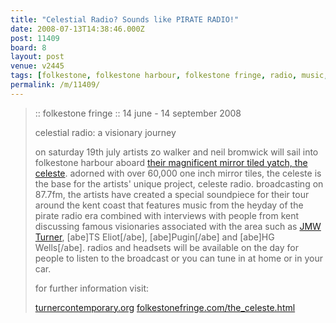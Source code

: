 ```yaml
---
title: "Celestial Radio? Sounds like PIRATE RADIO!"
date: 2008-07-13T14:38:46.000Z
post: 11409
board: 8
layout: post
venue: v2445
tags: [folkestone, folkestone harbour, folkestone fringe, radio, music, pirate radio, celestial radio, celeste]
permalink: /m/11409/
---
```

<blockquote>:: folkestone fringe ::
14 june - 14 september 2008

celestial radio: a visionary journey

on saturday 19th july artists zo walker and neil bromwick will sail into folkestone harbour aboard <a href="http://www.flickr.com/photos/doctorboogie/2639618670/">their magnificent mirror tiled yatch, the celeste</a>.  adorned with over 60,000 one inch mirror tiles, the celeste is the base for the artists' unique project, celeste radio.  broadcasting on 87.7fm, the artists have created a special soundpiece for their tour around the kent coast that features music from the heyday of the pirate radio era combined with interviews with people from kent discussing famous visionaries associated with the area such as <a href="/wiki/jmw+turner">JMW Turner</a>, [abe]TS Eliot[/abe], [abe]Pugin[/abe] and [abe]HG Wells[/abe].  radios and headsets will be available on the day for people to listen to the broadcast or you can tune in at home or in your car.

for further information visit:

<a href="http://www.turnercontemporary.org">turnercontemporary.org</a>
<a href="http://www.folkestonefringe.com/the_celeste.html">folkestonefringe.com/the_celeste.html</a></blockquote>
